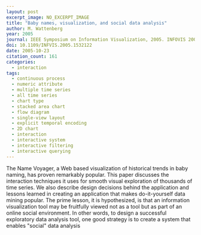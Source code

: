 ```yaml
---
layout: post
excerpt_image: NO_EXCERPT_IMAGE
title: "Baby names, visualization, and social data analysis"
author: M. Wattenberg
year: 2005
journal: IEEE Symposium on Information Visualization, 2005. INFOVIS 2005.
doi: 10.1109/INFVIS.2005.1532122
date: 2005-10-23
citation_count: 161
categories:
  - interaction
tags:
  - continuous process
  - numeric attribute
  - multiple time series
  - all time series
  - chart type
  - stacked area chart
  - flow diagram
  - single-view layout
  - explicit temporal encoding
  - 2D chart
  - interaction
  - interactive system
  - interactive filtering
  - interactive querying
---
```

The Name Voyager, a Web based visualization of historical trends in baby naming, has proven remarkably popular. This paper discusses the interaction techniques it uses for smooth visual exploration of thousands of time series. We also describe design decisions behind the application and lessons learned in creating an application that makes do-it-yourself data mining popular. The prime lesson, it is hypothesized, is that an information visualization tool may be fruitfully viewed not as a tool but as part of an online social environment. In other words, to design a successful exploratory data analysis tool, one good strategy is to create a system that enables "social" data analysis
